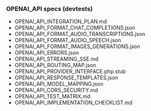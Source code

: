 ### OPENAI_API specs (devtests)

- OPENAI_API_INTEGRATION_PLAN.md
- OPENAI_API_FORMAT_CHAT_COMPLETIONS.json
- OPENAI_API_FORMAT_AUDIO_TRANSCRIPTIONS.json
- OPENAI_API_FORMAT_AUDIO_SPEECH.json
- OPENAI_API_FORMAT_IMAGES_GENERATIONS.json
- OPENAI_API_ERRORS.json
- OPENAI_API_STREAMING_SSE.md
- OPENAI_API_ROUTING_MAP.json
- OPENAI_API_PROVIDER_INTERFACE.php.stub
- OPENAI_API_RESPONSE_TEMPLATES.json
- OPENAI_API_MODEL_MAPPING.json
- OPENAI_API_CORS_SECURITY.md
- OPENAI_API_TEST_MATRIX.md
- OPENAI_API_IMPLEMENTATION_CHECKLIST.md
